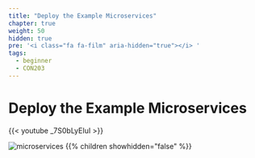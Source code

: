 ```yaml
---
title: "Deploy the Example Microservices"
chapter: true
weight: 50
hidden: true
pre: '<i class="fa fa-film" aria-hidden="true"></i> '
tags:
  - beginner
  - CON203
---
```


# Deploy the Example Microservices

{{< youtube _7S0bLyEIuI >}}

![microservices](/images/crystal.svg)
{{% children showhidden="false" %}}
